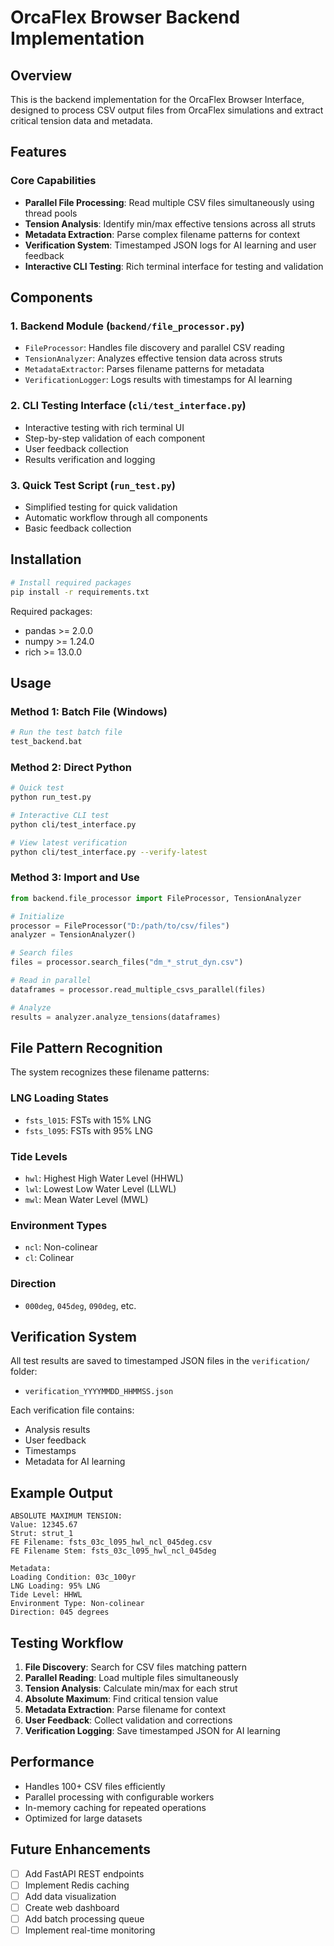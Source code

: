 # OrcaFlex Browser Backend Implementation

## Overview
This is the backend implementation for the OrcaFlex Browser Interface, designed to process CSV output files from OrcaFlex simulations and extract critical tension data and metadata.

## Features

### Core Capabilities
- **Parallel File Processing**: Read multiple CSV files simultaneously using thread pools
- **Tension Analysis**: Identify min/max effective tensions across all struts
- **Metadata Extraction**: Parse complex filename patterns for context
- **Verification System**: Timestamped JSON logs for AI learning and user feedback
- **Interactive CLI Testing**: Rich terminal interface for testing and validation

## Components

### 1. Backend Module (`backend/file_processor.py`)
- `FileProcessor`: Handles file discovery and parallel CSV reading
- `TensionAnalyzer`: Analyzes effective tension data across struts
- `MetadataExtractor`: Parses filename patterns for metadata
- `VerificationLogger`: Logs results with timestamps for AI learning

### 2. CLI Testing Interface (`cli/test_interface.py`)
- Interactive testing with rich terminal UI
- Step-by-step validation of each component
- User feedback collection
- Results verification and logging

### 3. Quick Test Script (`run_test.py`)
- Simplified testing for quick validation
- Automatic workflow through all components
- Basic feedback collection

## Installation

```bash
# Install required packages
pip install -r requirements.txt
```

Required packages:
- pandas >= 2.0.0
- numpy >= 1.24.0
- rich >= 13.0.0

## Usage

### Method 1: Batch File (Windows)
```bash
# Run the test batch file
test_backend.bat
```

### Method 2: Direct Python
```bash
# Quick test
python run_test.py

# Interactive CLI test
python cli/test_interface.py

# View latest verification
python cli/test_interface.py --verify-latest
```

### Method 3: Import and Use
```python
from backend.file_processor import FileProcessor, TensionAnalyzer

# Initialize
processor = FileProcessor("D:/path/to/csv/files")
analyzer = TensionAnalyzer()

# Search files
files = processor.search_files("dm_*_strut_dyn.csv")

# Read in parallel
dataframes = processor.read_multiple_csvs_parallel(files)

# Analyze
results = analyzer.analyze_tensions(dataframes)
```

## File Pattern Recognition

The system recognizes these filename patterns:

### LNG Loading States
- `fsts_l015`: FSTs with 15% LNG
- `fsts_l095`: FSTs with 95% LNG

### Tide Levels
- `hwl`: Highest High Water Level (HHWL)
- `lwl`: Lowest Low Water Level (LLWL)
- `mwl`: Mean Water Level (MWL)

### Environment Types
- `ncl`: Non-colinear
- `cl`: Colinear

### Direction
- `000deg`, `045deg`, `090deg`, etc.

## Verification System

All test results are saved to timestamped JSON files in the `verification/` folder:
- `verification_YYYYMMDD_HHMMSS.json`

Each verification file contains:
- Analysis results
- User feedback
- Timestamps
- Metadata for AI learning

## Example Output

```
ABSOLUTE MAXIMUM TENSION:
Value: 12345.67
Strut: strut_1
FE Filename: fsts_03c_l095_hwl_ncl_045deg.csv
FE Filename Stem: fsts_03c_l095_hwl_ncl_045deg

Metadata:
Loading Condition: 03c_100yr
LNG Loading: 95% LNG
Tide Level: HHWL
Environment Type: Non-colinear
Direction: 045 degrees
```

## Testing Workflow

1. **File Discovery**: Search for CSV files matching pattern
2. **Parallel Reading**: Load multiple files simultaneously
3. **Tension Analysis**: Calculate min/max for each strut
4. **Absolute Maximum**: Find critical tension value
5. **Metadata Extraction**: Parse filename for context
6. **User Feedback**: Collect validation and corrections
7. **Verification Logging**: Save timestamped JSON for AI learning

## Performance

- Handles 100+ CSV files efficiently
- Parallel processing with configurable workers
- In-memory caching for repeated operations
- Optimized for large datasets

## Future Enhancements

- [ ] Add FastAPI REST endpoints
- [ ] Implement Redis caching
- [ ] Add data visualization
- [ ] Create web dashboard
- [ ] Add batch processing queue
- [ ] Implement real-time monitoring